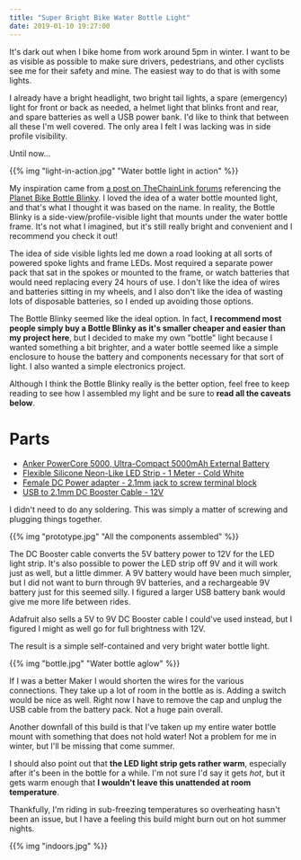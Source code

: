 ```yaml
---
title: "Super Bright Bike Water Bottle Light"
date: 2019-01-10 19:27:00
---
```


It's dark out when I bike home from work around 5pm in winter. I want to be as visible as possible to make sure drivers, pedestrians, and other cyclists see me for their safety and mine. The easiest way to do that is with some lights.

I already have a bright headlight, two bright tail lights, a spare (emergency) light for front or back as needed, a helmet light that blinks front and rear, and spare batteries as well a USB power bank. I'd like to think that between all these I'm well covered. The only area I felt I was lacking was in side profile visibility.

Until now...

{{% img "light-in-action.jpg" "Water bottle light in action" %}}

My inspiration came from [a post on TheChainLink forums](https://www.thechainlink.org/profiles/blogs/bike-safety-get-lit) referencing the [Planet Bike Bottle Blinky](https://www.amazon.com/Planet-Bike-Bottle-Blinky-Light/dp/B01M6CLFRE). I loved the idea of a water bottle mounted light, and that's what I thought it was based on the name. In reality, the Bottle Blinky is a side-view/profile-visible light that mounts under the water bottle frame. It's not what I imagined, but it's still really bright and convenient and I recommend you check it out!

The idea of side visible lights led me down a road looking at all sorts of powered spoke lights and frame LEDs. Most required a separate power pack that sat in the spokes or mounted to the frame, or watch batteries that would need replacing every 24 hours of use. I don't like the idea of wires and batteries sitting in my wheels, and I also don't like the idea of wasting lots of disposable batteries, so I ended up avoiding those options.

The Bottle Blinky seemed like the ideal option. In fact, **I recommend most people simply buy a Bottle Blinky as it's smaller cheaper and easier than my project here**, but I decided to make my own "bottle" light because I wanted something a bit brighter, and a water bottle seemed like a simple enclosure to house the battery and components necessary for that sort of light. I also wanted a simple electronics project.

Although I think the Bottle Blinky really is the better option, feel free to keep reading to see how I assembled my light and be sure to **read all the caveats below**.

# Parts

* [Anker PowerCore 5000, Ultra-Compact 5000mAh External Battery](https://www.amazon.com/gp/product/B01K1YD3DU/ref=ppx_yo_dt_b_asin_title_o01__o00_s00?ie=UTF8&psc=1)
* [Flexible Silicone Neon-Like LED Strip - 1 Meter - Cold White](https://www.adafruit.com/product/3865)
* [Female DC Power adapter - 2.1mm jack to screw terminal block](https://www.adafruit.com/product/368)
* [USB to 2.1mm DC Booster Cable - 12V](https://www.adafruit.com/product/2778)

I didn't need to do any soldering. This was simply a matter of screwing and plugging things together.

{{% img "prototype.jpg" "All the components assembled" %}}

The DC Booster cable converts the 5V battery power to 12V for the LED light strip. It's also possible to power the LED strip off 9V and it will work just as well, but a little dimmer. A 9V battery would have been much simpler, but I did not want to burn through 9V batteries, and a rechargeable 9V battery just for this seemed silly. I figured a larger USB battery bank would give me more life between rides.

Adafruit also sells a 5V to 9V DC Booster cable I could've used instead, but I figured I might as well go for full brightness with 12V.

The result is a simple self-contained and very bright water bottle light.

{{% img "bottle.jpg" "Water bottle aglow" %}}

If I was a better Maker I would shorten the wires for the various connections. They take up a lot of room in the bottle as is. Adding a switch would be nice as well. Right now I have to remove the cap and unplug the USB cable from the battery pack. Not a huge pain overall.

Another downfall of this build is that I've taken up my entire water bottle mount with something that does not hold water! Not a problem for me in winter, but I'll be missing that come summer.

I should also point out that **the LED light strip gets rather warm**, especially after it's been in the bottle for a while. I'm not sure I'd say it gets _hot_, but it gets warm enough that **I wouldn't leave this unattended at room temperature**.

Thankfully, I'm riding in sub-freezing temperatures so overheating hasn't been an issue, but I have a feeling this build might burn out on hot summer nights.

{{% img "indoors.jpg" %}}
